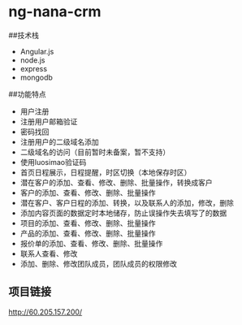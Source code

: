 ﻿# ng-nana-crm

##技术栈
 * Angular.js
 * node.js
 * express
 * mongodb

##功能特点
 * 用户注册
 * 注册用户邮箱验证
 * 密码找回
 * 注册用户的二级域名添加
 * 二级域名的访问（目前暂时未备案，暂不支持）
 * 使用luosimao验证码
 * 首页日程展示，日程提醒，时区切换（本地保存时区）
 * 潜在客户的添加、查看、修改、删除、批量操作，转换成客户
 * 客户的添加、查看、修改、删除、批量操作
 * 潜在客户、客户日程的添加、转换，以及联系人的添加，修改，删除
 * 添加内容页面的数据定时本地储存，防止误操作失去填写了的数据
 * 项目的添加、查看、修改、删除、批量操作
 * 产品的添加、查看、修改、删除、批量操作
 * 报价单的添加、查看、修改、删除、批量操作
 * 联系人查看、修改
 * 添加、删除、修改团队成员，团队成员的权限修改

## 项目链接

<http://60.205.157.200/>
